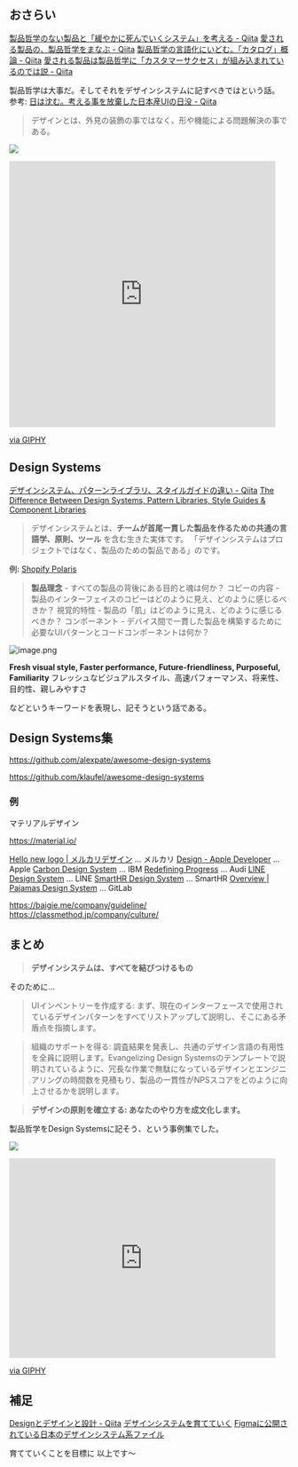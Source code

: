 ## おさらい
[製品哲学のない製品と「緩やかに死んでいくシステム」を考える - Qiita](https://qiita.com/e99h2121/items/f9e074823923747d8fc1)
[愛される製品の、製品哲学をまなぶ - Qiita](https://qiita.com/e99h2121/items/56d2f0b9a609ab09b319)
[製品哲学の言語化にいどむ。「カタログ」概論 - Qiita](https://qiita.com/e99h2121/items/2e992ba08be2ad324124)
[愛される製品は製品哲学に「カスタマーサクセス」が組み込まれているのでは説 - Qiita](https://qiita.com/e99h2121/items/ae24d4e02f3e3d18a8b3)

製品哲学は大事だ。そしてそれをデザインシステムに記すべきではという話。
参考: [日は沈む。考える事を放棄した日本産UIの日没 - Qiita](https://qiita.com/monsoonTropicalBird/items/c83a7b606931039b924a)
> デザインとは、外見の装飾の事ではなく、形や機能による問題解決の事である。

![](https://media.giphy.com/media/woqpfauZ6cqJFcu696/giphy.gif)
<iframe src="https://giphy.com/embed/woqpfauZ6cqJFcu696" width="480" height="480" frameBorder="0" class="giphy-embed" allowFullScreen></iframe><p><a href="https://giphy.com/gifs/wordpressdotcom-website-wordpress-plugin-woqpfauZ6cqJFcu696">via GIPHY</a></p>

## Design Systems

[デザインシステム、パターンライブラリ、スタイルガイドの違い - Qiita](https://qiita.com/uxpin_official/items/876b6d0ad7b4fe4e51f8)
[The Difference Between Design Systems, Pattern Libraries, Style Guides & Component Libraries](https://www.uxpin.com/studio/blog/design-systems-vs-pattern-libraries-vs-style-guides-whats-difference/?utm_source=Blog&utm_medium=qiita&utm_campaign=Japan&utm_content=%E3%83%87%E3%82%B6%E3%82%A4%E3%83%B3%E3%82%B7%E3%82%B9%E3%83%86%E3%83%A0%E3%80%81%E3%83%91%E3%82%BF%E3%83%BC%E3%83%B3%E3%83%A9%E3%82%A4%E3%83%96%E3%83%A9%E3%83%AA%E3%80%81%E3%82%B9%E3%82%BF%E3%82%A4%E3%83%AB%E3%82%AC%E3%82%A4%E3%83%89%E3%81%AE%E9%81%95%E3%81%84)

> デザインシステムとは、**チームが首尾一貫した製品を作るための共通の言語学、原則、ツール** を含む生きた実体です。
> 「デザインシステムはプロジェクトではなく、製品のための製品である」のです。

例: [Shopify Polaris](https://polaris.shopify.com/)

> **製品理念** - すべての製品の背後にある目的と魂は何か？
> コピーの内容 - 製品のインターフェイスのコピーはどのように見え、どのように感じるべきか？
> 視覚的特性 - 製品の「肌」はどのように見え、どのように感じるべきか？
> コンポーネント - デバイス間で一貫した製品を構築するために必要なUIパターンとコードコンポーネントは何か？

![image.png](https://qiita-image-store.s3.ap-northeast-1.amazonaws.com/0/93824/cf171221-c48f-70a3-3710-4a23486f3a9a.png)

**Fresh visual style, Faster performance, Future-friendliness, Purposeful, Familiarity**
フレッシュなビジュアルスタイル、高速パフォーマンス、将来性、目的性、親しみやすさ

などというキーワードを表現し、記そうという話である。


## Design Systems集

https://github.com/alexpate/awesome-design-systems

https://github.com/klaufel/awesome-design-systems

### 例

マテリアルデザイン

https://material.io/

[Hello new logo | メルカリデザイン](https://design.mercari.com/jp/hello-new-logo/) ... メルカリ
[Design - Apple Developer](https://developer.apple.com/design/) ... Apple
[Carbon Design System](https://carbondesignsystem.com/) ... IBM 
[Redefining Progress](https://www.audi.com/ci/en/renewed-brand.html) ... Audi
[LINE Design System](https://designsystem.line.me/) ... LINE 
[SmartHR Design System](https://smarthr.design/) ... SmartHR
[Overview | Pajamas Design System](https://design.gitlab.com/brand/overview/) ... GitLab 


https://baigie.me/company/guideline/
https://classmethod.jp/company/culture/

## まとめ

> **デザインシステムは、すべてを結びつけるもの**

そのために... 

> UIインベントリーを作成する: まず、現在のインターフェースで使用されているデザインパターンをすべてリストアップして説明し、そこにある矛盾点を指摘します。

> 組織のサポートを得る: 調査結果を発表し、共通のデザイン言語の有用性を全員に説明します。Evangelizing Design Systemsのテンプレートで説明されているように、冗長な作業で無駄になっているデザインとエンジニアリングの時間数を見積もり、製品の一貫性がNPSスコアをどのように向上させるかを説明します。

> **デザインの原則を確立する: あなたのやり方を成文化します。**


製品哲学をDesign Systemsに記そう、という事例集でした。


![](https://media.giphy.com/media/fefXhtGG2NeynEUHtU/giphy.gif)
<iframe src="https://giphy.com/embed/fefXhtGG2NeynEUHtU" width="480" height="360" frameBorder="0" class="giphy-embed" allowFullScreen></iframe><p><a href="https://giphy.com/gifs/wistia-fefXhtGG2NeynEUHtU">via GIPHY</a></p>

## 補足

[Designとデザインと設計 - Qiita](https://qiita.com/e99h2121/items/7b352a6bf4acfac8b2fa)
[デザインシステムを育てていく](https://zenn.dev/sakito/articles/ddf3ccf85abc50)
[Figmaに公開されている日本のデザインシステム系ファイル](https://zenn.dev/kgsi/articles/52236aaae2db7b)

育てていくことを目標に
以上です～
